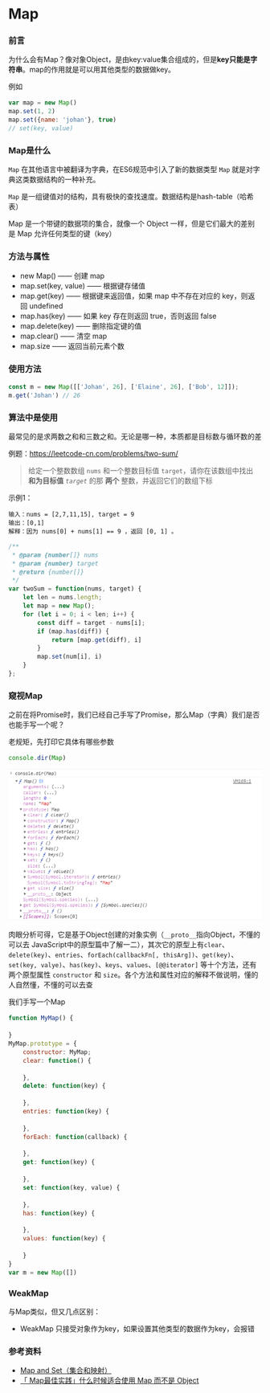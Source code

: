 # Map



### 前言

为什么会有Map？像对象Object，是由key:value集合组成的，但是**key只能是字符串**。map的作用就是可以用其他类型的数据做key。

例如

```javascript
var map = new Map()
map.set(1, 2)
map.set({name: 'johan'}, true)
// set(key, value)
```



### Map是什么

`Map`  在其他语言中被翻译为字典，在ES6规范中引入了新的数据类型 `Map` 就是对字典这类数据结构的一种补充。

`Map` 是一组键值对的结构，具有极快的查找速度。数据结构是hash-table（哈希表）

Map 是一个带键的数据项的集合，就像一个 Object 一样，但是它们最大的差别是 Map 允许任何类型的键（key）



### 方法与属性

- new Map() —— 创建 map
- map.set(key, value) —— 根据键存储值
- map.get(key) —— 根据键来返回值，如果 map 中不存在对应的 key，则返回 undefined
- map.has(key) —— 如果 key 存在则返回 true，否则返回 false
- map.delete(key) —— 删除指定键的值
- map.clear() —— 清空 map
- map.size —— 返回当前元素个数



### 使用方法

```javascript
const m = new Map([['Johan', 26], ['Elaine', 26], ['Bob', 12]]);
m.get('Johan') // 26
```



### 算法中是使用

最常见的是求两数之和和三数之和。无论是哪一种，本质都是目标数与循环数的差

例题：https://leetcode-cn.com/problems/two-sum/

> 给定一个整数数组 `nums` 和一个整数目标值 `target`，请你在该数组中找出 **和为目标值** *`target`* 的那 **两个** 整数，并返回它们的数组下标



示例1：

```
输入：nums = [2,7,11,15], target = 9
输出：[0,1]
解释：因为 nums[0] + nums[1] == 9 ，返回 [0, 1] 。
```



```javascript
/**
 * @param {number[]} nums
 * @param {number} target
 * @return {number[]}
 */
var twoSum = function(nums, target) {
    let len = nums.length;
    let map = new Map();
    for (let i = 0; i < len; i++) {
        const diff = target - nums[i];
        if (map.has(diff)) {
            return [map.get(diff), i]
        }
        map.set(num[i], i)
    }
};
```













### 窥视Map

之前在将Promise时，我们已经自己手写了Promise，那么Map（字典）我们是否也能手写一个呢？

老规矩，先打印它具体有哪些参数

```javascript
console.dir(Map)
```

![Map构造函数结构](../.vuepress/public/images/ES6/Map构造函数结构.png)

肉眼分析可得，它是基于Object创建的对象实例（`__proto__`指向Object，不懂的可以去 JavaScript中的原型篇中了解一二），其次它的原型上有`clear`、`delete(key)`、`entries`、`forEach(callbackFn[, thisArg])`、`get(key)`、`set(key, valye)`、`has(key)`、`keys`、`values`、`[@@iterator]` 等十个方法，还有两个原型属性 `constructor` 和 `size`。各个方法和属性对应的解释不做说明，懂的人自然懂，不懂的可以去查

我们手写一个Map

```javascript
function MyMap() {
    
}
MyMap.prototype = {
    constructor: MyMap;
    clear: function() {
        
    },
    delete: function(key) {
        
    },
    entries: function(key) {
        
    },
    forEach: function(callback) {
        
    },
    get: function(key) {
        
    },
    set: function(key, value) {
        
    },
    has: function(key) {
        
    },
    values: function(key) {
        
    }
}
var m = new Map([])
```





### WeakMap

与Map类似，但又几点区别：

- WeakMap 只接受对象作为key，如果设置其他类型的数据作为key，会报错





### 参考资料

- [Map and Set（集合和映射）](https://zh.javascript.info/map-set)
- [「 Map最佳实践」什么时候适合使用 Map 而不是 Object](https://mp.weixin.qq.com/s/ax-Lec-wam0pptpRTH5Log)



